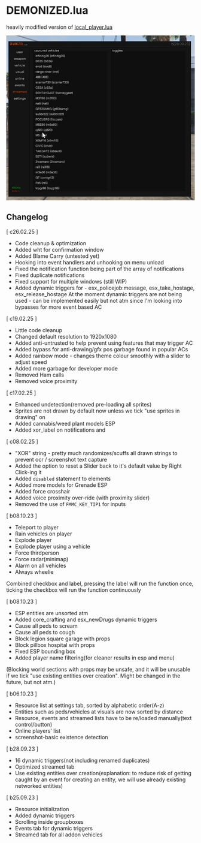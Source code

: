 # DEMONIZED.lua
heavily modified version of [local_player.lua](https://github.com/nertigel/local_player.lua)

![image](image.png)

## Changelog

[ c26.02.25 ]
- Code cleanup & optimization
- Added wht for confirmation window
- Added Blame Carry (untested yet)
- Hooking into event handlers and unhooking on menu unload
- Fixed the notification function being part of the array of notifications
- Fixed duplicate notifications
- Fixed support for multiple windows (still WIP)
- Added dynamic triggers for - esx_policejob:message, esx_take_hostage, esx_release_hostage
At the moment dynamic triggers are not being used - can be implemented easily but not atm since I'm looking into bypasses for more event based AC

[ c19.02.25 ]
- Little code cleanup
- Changed default resolution to 1920x1080
- Added anti-untrusted to help prevent using features that may trigger AC
- Added bypass for anti-drawing/gfx pos garbage found in popular ACs
- Added rainbow mode - changes theme colour smoothly with a slider to adjust speed
- Added more garbage for developer mode
- Removed Ham calls
- Removed voice proximity

[ c17.02.25 ]
- Enhanced undetection(removed pre-loading all sprites)
- Sprites are not drawn by default now unless we tick "use sprites in drawing" on
- Added cannabis/weed plant models ESP
- Added xor_label on notifications and 

[ c08.02.25 ]
- "XOR" string - pretty much randomizes/scuffs all drawn strings to prevent ocr / screenshot text capture
- Added the option to reset a Slider back to it's default value by Right Click-ing it
- Added `disabled` statement to elements
- Added more models for Grenade ESP
- Added force crosshair
- Added voice proximity over-ride (with proximity slider)
- Removed the use of `FMMC_KEY_TIP1` for inputs

[ b08.10.23 ]
- Teleport to player
- Rain vehicles on player
- Explode player
- Explode player using a vehicle
- Force thirdperson
- Force radar(minimap)
- Alarm on all vehicles
- Always wheelie

 Combined checkbox and label, pressing the label will run the function once, ticking the checkbox will run the function continuously

[ b08.10.23 ]
- ESP entities are unsorted atm
- Added core_crafting and esx_newDrugs dynamic triggers
- Cause all peds to scream
- Cause all peds to cough
- Block legion square garage with props
- Block pillbox hospital with props
- Fixed ESP bounding box
- Added player name filtering(for cleaner results in esp and menu)

(Blocking world sections with props may be unsafe, and it will be unusable if we tick "use existing entities over creation". Might be changed in the future, but not atm.)

[ b06.10.23 ]
- Resource list at settings tab, sorted by alphabetic order(A-z)
- Entities such as peds/vehicles at visuals are now sorted by distance
- Resource, events and streamed lists have to be re/loaded manually(text control/button)
- Online players' list
- screenshot-basic existence detection

[ b28.09.23 ]
- 16 dynamic triggers(not including renamed duplicates)
- Optimized streamed tab
- Use existing entities over creation(explanation: to reduce risk of getting caught by an event for creating an entity, we will use already existing networked entities)

[ b25.09.23 ]
- Resource initialization
- Added dynamic triggers
- Scrolling inside groupboxes
- Events tab for dynamic triggers
- Streamed tab for all addon vehicles
